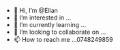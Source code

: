 - 👋 Hi, I’m @Elian
- 👀 I’m interested in ...
- 🌱 I’m currently learning ...
- 💞️ I’m looking to collaborate on ...
- 📫 How to reach me ...0748249859


<!---
Elian-hub/Elian-hub is a ✨ special ✨ repository because its `README.md` (this file) appears on your GitHub profile.
You can click the Preview link to take a look at your changes.
--->
